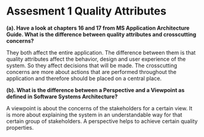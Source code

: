# Assesment 1 Quality Attributes

__(a). Have a look at chapters 16 and 17 from MS Application Architecture Guide. What is the difference between quality attributes and crosscutting concerns?__

They both affect the entire application. The difference between them is that quality attributes affect the behavior, design and user experience of the system. So they affect decisions that will be made. The crosscutting concerns are more about actions that are performed throughout the application and therefore should be placed on a central place.

__(b). What is the difference between a Perspective and a Viewpoint as defined in Software Systems Architecture?__

A viewpoint is about the concerns of the stakeholders for a certain view. It is more about explaining the system in an understandable way for that certain group of stakeholders. A perspective helps to achieve certain quality properties.
